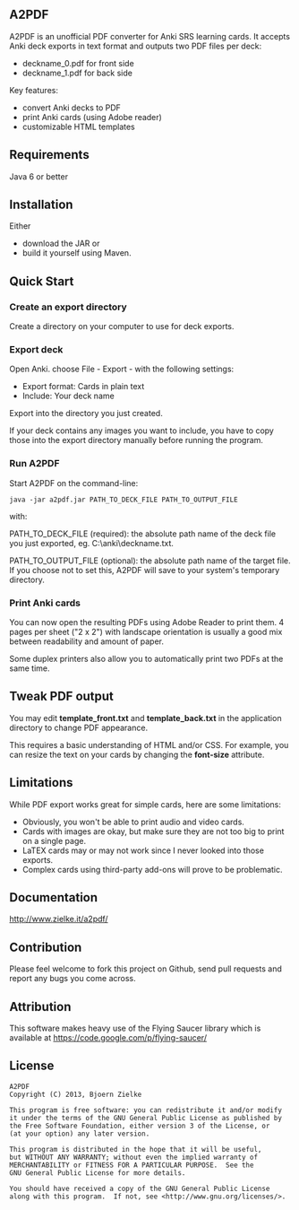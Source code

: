 ## A2PDF

A2PDF is an unofficial PDF converter for Anki SRS learning cards.
It accepts Anki deck exports in text format and outputs two PDF files per deck:

- deckname_0.pdf for front side
- deckname_1.pdf for back side

Key features:

- convert Anki decks to PDF
- print Anki cards (using Adobe reader)
- customizable HTML templates

## Requirements

Java 6 or better

## Installation

Either

- download the JAR or
- build it yourself using Maven.

## Quick Start

### Create an export directory

Create a directory on your computer to use for deck exports.

### Export deck

Open Anki. choose File - Export - with the following settings:

- Export format: Cards in plain text
- Include: Your deck name

Export into the directory you just created.

If your deck contains any images you want to include, you have to copy those
 into the export directory manually before running the program.

### Run A2PDF

Start A2PDF on the command-line:

    java -jar a2pdf.jar PATH_TO_DECK_FILE PATH_TO_OUTPUT_FILE
	
with:

PATH_TO_DECK_FILE (required): the absolute path name of the deck file you just
 exported, eg. C:\anki\deckname.txt.

PATH_TO_OUTPUT_FILE (optional): the absolute path name of the target file.
 If you choose not to set this, A2PDF will save to your system's temporary
 directory.

### Print Anki cards

You can now open the resulting PDFs using Adobe Reader to print them.
 4 pages per sheet ("2 x 2") with landscape orientation is usually a good mix
 between readability and amount of paper.

Some duplex printers also allow you to automatically print two PDFs at the same
 time.

## Tweak PDF output

You may edit **template_front.txt** and **template_back.txt** in the application
 directory to change PDF appearance.

This requires a basic understanding of HTML and/or CSS. For example, you can
 resize the text on your cards by changing the **font-size** attribute.

## Limitations

While PDF export works great for simple cards, here are some limitations:

- Obviously, you won't be able to print audio and video cards.
- Cards with images are okay, but make sure they are not too big to print on a
 single page.
- LaTEX cards may or may not work since I never looked into those exports.
- Complex cards using third-party add-ons will prove to be problematic.

## Documentation

<a href="http://www.zielke.it/a2pdf/">http://www.zielke.it/a2pdf/</a>

## Contribution

Please feel welcome to fork this project on Github, send pull requests and
 report any bugs you come across.

## Attribution

This software makes heavy use of the Flying Saucer library which is available
 at https://code.google.com/p/flying-saucer/

## License

    A2PDF
    Copyright (C) 2013, Bjoern Zielke

    This program is free software: you can redistribute it and/or modify
    it under the terms of the GNU General Public License as published by
    the Free Software Foundation, either version 3 of the License, or
    (at your option) any later version.

    This program is distributed in the hope that it will be useful,
    but WITHOUT ANY WARRANTY; without even the implied warranty of
    MERCHANTABILITY or FITNESS FOR A PARTICULAR PURPOSE.  See the
    GNU General Public License for more details.

    You should have received a copy of the GNU General Public License
    along with this program.  If not, see <http://www.gnu.org/licenses/>.